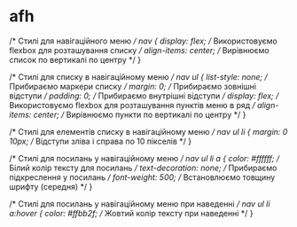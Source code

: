 # afh

/* Стилі для навігаційного меню */
nav {
    display: flex; /* Використовуємо flexbox для розташування списку */
    align-items: center; /* Вирівнюємо список по вертикалі по центру */
}

/* Стилі для списку в навігаційному меню */
nav ul {
    list-style: none; /* Прибираємо маркери списку */
    margin: 0; /* Прибираємо зовнішні відступи */
    padding: 0; /* Прибираємо внутрішні відступи */
    display: flex; /* Використовуємо flexbox для розташування пунктів меню в ряд */
    align-items: center; /* Вирівнюємо пункти по вертикалі по центру */
}

/* Стилі для елементів списку в навігаційному меню */
nav ul li {
    margin: 0 10px; /* Відступи зліва і справа по 10 пікселів */
}

/* Стилі для посилань у навігаційному меню */
nav ul li a {
    color: #ffffff; /* Білий колір тексту для посилань */
    text-decoration: none; /* Прибираємо підкреслення у посилань */
    font-weight: 500; /* Встановлюємо товщину шрифту (середня) */
}

/* Стилі для посилань у навігаційному меню при наведенні */
nav ul li a:hover {
    color: #ffbb2f; /* Жовтий колір тексту при наведенні */
}
